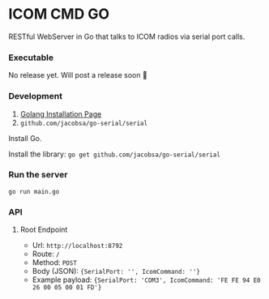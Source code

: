 # ICOM CMD GO

RESTful WebServer in Go that talks to ICOM radios via serial port calls.

### Executable

No release yet. Will post a release soon :tada:

### Development

1. [Golang Installation Page](https://golang.org/doc/install)
2. `github.com/jacobsa/go-serial/serial`

Install Go.

Install the library: `go get github.com/jacobsa/go-serial/serial`

### Run the server

`go run main.go`

### API

1. Root Endpoint

    * Url: `http://localhost:8792`
    * Route: `/`
    * Method: `POST`
    * Body (JSON): `{SerialPort: '', IcomCommand: ''}`
    * Example payload: `{SerialPort: 'COM3', IcomCommand: 'FE FE 94 E0 26 00 05 00 01 FD'}`
